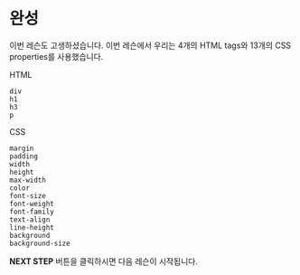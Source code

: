 # 완성
이번 레슨도 고생하셨습니다. 이번 레슨에서 우리는 4개의 HTML tags와 13개의 CSS properties를 사용했습니다.   

HTML
```
div
h1
h3
p
```

CSS
```
margin
padding
width
height
max-width
color
font-size
font-weight
font-family
text-align
line-height
background
background-size
```



**NEXT STEP** 버튼을 클릭하시면 다음 레슨이 시작됩니다.
